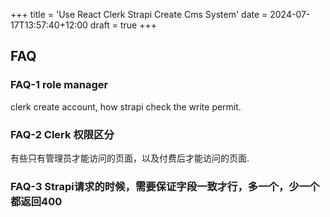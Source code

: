 +++
title = 'Use React Clerk Strapi Create Cms System'
date = 2024-07-17T13:57:40+12:00
draft = true
+++


## FAQ 

### FAQ-1 role manager
clerk create account, how strapi check the write permit.

### FAQ-2 Clerk 权限区分
有些只有管理员才能访问的页面，以及付费后才能访问的页面.

### FAQ-3 Strapi请求的时候，需要保证字段一致才行，多一个，少一个都返回400

